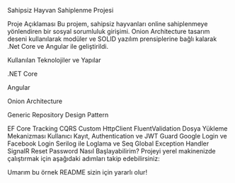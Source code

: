 Sahipsiz Hayvan Sahiplenme Projesi
 
Proje Açıklaması
Bu projem, sahipsiz hayvanları online sahiplenmeye yönlendiren bir sosyal sorumluluk girişimi.
Onion Architecture tasarım deseni kullanılarak modüler ve SOLID yazılım prensiplerine bağlı kalarak .Net Core ve Angular ile geliştirildi.

Kullanılan Teknolojiler ve Yapılar

.NET Core

Angular

Onion Architecture

Generic Repository Design Pattern

EF Core Tracking
CQRS
Custom HttpClient
FluentValidation
Dosya Yükleme Mekanizması
Kullanıcı Kayıt, Authentication ve JWT
Guard
Google Login ve Facebook Login
Serilog ile Loglama ve Seq
Global Exception Handler
SignalR
Reset Password
Nasıl Başlayabilirim?
Projeyi yerel makinenizde çalıştırmak için aşağıdaki adımları takip edebilirsiniz:
 
Umarım bu örnek README sizin için yararlı olur!






